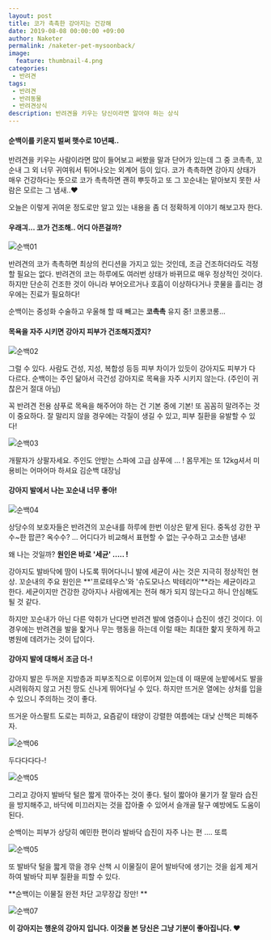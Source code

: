 ```yaml
---
layout: post
title: 코가 촉촉한 강아지는 건강해
date: 2019-08-08 00:00:00 +09:00
author: Naketer
permalink: /naketer-pet-mysoonback/
image:
  feature: thumbnail-4.png
categories:
 - 반려견
tags:
 - 반려견
 - 반려동물
 - 반려견상식
description: 반려견을 키우는 당신이라면 알아야 하는 상식
---
```




#### 순백이를 키운지 벌써 햇수로 10년째.. 

반려견을 키우는 사람이라면 많이 들어보고 써봤을 말과 단어가 있는데 그 중 코촉촉, 꼬순내 그 외 너무 귀여워서 튀어나오는 외계어 등이 있다. 코가 촉촉하면 강아지 상태가 매우 건강하다는 뜻으로 코가 촉촉하면 괜히 뿌듯하고 또 그 꼬순내는 맡아보지 못한 사람은 모르는 그 냄새..♥ 

오늘은 이렇게 귀여운 정도로만 알고 있는 내용을 좀 더 정확하게 이야기 해보고자 한다. 





#### 우래긔... 코가 건조해.. 어디 아픈걸까?

![순백01](https://lh3.googleusercontent.com/qGGFc7W5l0b7SRdWoTsKo937xXx--7WotjdMF9Kpqh4tHlckvnqml96HAQCO6ScBwIEi18i3YMTdg8ml2eXGG6cVQJuP0GWKpZURdk6vNB_v2fQZk9-hf9IoyZ4PD8e3y7tftXr6VgNTIKgYlFWxUXqAJ76hKZNSRnj1hQsJco9r6hvqzNf16m2dW7KLxcYJGkhQu_EhmYARq1W2LwU87V4vYTTuzHzgvnZpt0CbKrqxPm3Yrw-b98-S52jQwQZqDZRZsteKpFGlQMcXt1PchBM2MEF2TxAIOG4BPIV_4C4dlfDyXRuSxIHAF6n4NLKN94lLfus2Ckef6_OEtGZhq28IuNZh3nn3uuf0cewaD5P-lBZ8oJuE5db5OV0hTMXAeT1wCWOGOMRnHznXQCi3zRWhXAGoQfurzayLT9A4uui_BCmmueOrfa6TNCPCHAz4aYkhjilJeACGEPCyAdDKatwSM4RJu4YZVe9nOharC2j1sB0d8KkJdSNWA7uUB_eNG9wPwHLLyi00QtedsShbXOt4SfIz0Sh__W5Y5nJdjqIIUXKigqswKM58X0ZENGhUuCB5HSVDlYrYezEmweqI5atvzD3nYrBtG5t2p6LapR1gEu96gl3b0A-GuK65FBhYhRfon50k4bMLe0HlyXq2jWkyCapo69ym00ycvH7s9NyQD0fndxLH7Nf8Eq_r9UWYaljvSFZdT2g5rSUv_SwbrcZp=w886-h466-no)

반려견의 코가 촉촉하면 최상의 컨디션을 가지고 있는 것인데, 조금 건조하더라도 걱정할 필요는 없다. 반려견의 코는 하루에도 여러번 상태가 바뀌므로 매우 정상적인 것이다. 하지만 단순히 건조한 것이 아니라 부어오르거나 호흡이 이상하다거나 콧물을 흘리는 경우에는 진료가 필요하다!

순백이는 중성화 수술하고 우울해 할 때 빼고는 **코촉촉** 유지 중! 코롱코롱...





#### 목욕을 자주 시키면 강아지 피부가 건조해지겠지?

![순백02](https://lh3.googleusercontent.com/wol8GxuJgILPP-xp04YE31LCogCF2V6oroBX8w6ECXOfOYbY4Z6Da9517Ba04c4R2lcEFagWKu8LnQV37c-rrtZfTTdoxdX0jybBzCEYJqE_GKOEgFDYvJdLPzQ2RNKmi13FmBMAuClYlskXbW070x3Xs7A6fDL3FhVtKVQlH1w2mExesmRLg_NEVrEYbkTtB89v2-F4O8A41SvP-Y5G7_8zekqxnNv0fAj5SuflD-uFnFKcIUlBPLFy2NJDaPTJ89JF9XB1PtCUzXebvZWwCraF9A9qGH7tHuyG92riRSgbH5qwqHD9Q72syYsKIyyvl53gMr0kJc8uR_4q-cQxmhCMVH26zhyC59u9QntlJhLakdCd18gDKLgWMj8ZhACdCsw6dSkYGiRPPHIK5zdF91My8HC8kGKR-SJwJpJMzCoAmhjAq5hsE_KUCK6b3zzBvQk-T28H0NR_lHoth84DNJ8AWRMCDUw3xtDrDfykS-YY499jafinb2PJnEFsPpuRFW2s6OCb3Hzg4pi-gM4kgg-WR1O36PY_hHMHfcna1leZB_elbrbmGzpSA0J2iQ8GYRK35cvG1QR1YZKpI7y5dQ1bBH6kgA73FHSbXAr880cStWacTOYorkQWnVQqh8_tnxdwK3CNuGe7TQJ7GwAlDlw9iX7asEiRQGKGIDCEi8vDWjJM2jZB00MzBhmtShp2cHsOBSgOAwqVOAt7RCz5w7sL=w886-h466-no)



그럴 수 있다. 사람도 건성, 지성, 복합성 등등 피부 차이가 있듯이 강아지도 피부가 다 다르다. 순백이는 주인 닮아서 극건성 강아지로 목욕을 자주 시키지 않는다. (주인이 귀찮은거 절대 아님)

꼭 반려견 전용 샴푸로 목욕을 해주어야 하는 건 기본 중에 기본! 또 꼼꼼히 말려주는 것이 중요하다. 잘 말리지 않을 경우에는 각질이 생길 수 있고, 피부 질환을 유발할 수 있다!



![순백03](https://lh3.googleusercontent.com/gdosFLtHP4tAObN_eVmOt5ppME_2Dxhj2fjxT2-lTZpcEQLkA4b25wTy3ryvepzTVI7UPK-rBFPssKdHD4eCAZr97BbE12eUXbQk8R7Lnzlsiddgkw8gVJy2GYd88KhDEAhp_Z5Fv-qy75jbW9JnjJrLoa5IevFoNOugOB2wZaEaWB2SSH0WG1fuIg25i0xBa8lXW1UuUnEOrUgtIjGWEAKpfzFX0adIgbyaw1VZk3u5M7_VPTk2dFDmcFMXamEEpaV85cF--NzqNvahV8MGNg9pod3ajLyCNYF9p6MHJY3SHYogF2hfo5SvhDpCvjkgYvbvg3veukKny1PQC9rD72qEherwQE6AZE4xC1D4PFMBCLl3jA8DVztSvm-A3fNxaCEsg0Pom-WpkwCG8B9MSiM6_1xTnWteCOCScRcOoF5Cxnbw0c4GG9dBV65voWbdGDO5m6mXDXigJwes-MhW152t5fimP-xmWXiYKUwL7amZkDY0zZ0ZstsOPX2l-ZKbrz8pgQgI8cAaSEi-FYPDx051LV81Sy34Z74yYuAYNaJD1fnDb6_R5bAcwOgXKLjJWOE2FzXGmG7pa-W-8RbCLTQj7lroZrWLf5fvF09roU4ff_0kMzROXmgoAYW5rVvQh9Karr11XC0iPs-DswD4KpkXqVxK-o1Ob7SUEmW_KNmt6zxzBYkLz2HCZ-XSK3suxEw726Bnw9-FODCAY4Ax51TF=w886-h863-no)



개팔자가 상팔자세요. 주인도 안받는 스파에 고급 샴푸에 ... ! 몸무게는 또 12kg셔서 미용비는 어마어마 하셔요 김순백 대장님 





#### 강아지 발에서 나는 꼬순내 너무 좋아!

![순백04](https://lh3.googleusercontent.com/nSGJH1wFqu1rCgBNRTraP_gix2bfyEtOLQ6kY4SFITpgtkLknGhRVQPXvXK0bqBPn5QZ0fo6aMQUh4B4DNi-XM9wMq637_bxplhc9vIl-_H2fqtmj0EXTDgTWBpSfHTXDqIwoie1emZ3Yky0Yyxu7p24RUhLg9i0wHmBQaUEADSEfnPfxTUNEEo4jOzyxuLg0cLvIM7p6w0I38q6PXMAHlT8UNPV96dAP7yVr8pbf8K6XoLPmJfK0VSf9TSb-CD81-aBNsC_c7T2aAhjSsjLHmpSiA_OLKb8hpU8KyVImK0RTbly3_uYVsHqIJVEsfOA4vL6je9pJXhW9zfKTtG4DojGIEXZdMQDr5UDwQBt62pFHSPpfdwEzVb0n-FlZhZSUohmoiIKr_mlLce222BYjzawbfUBL77Q1EJ5phh27N40XbElzptEDKq2SxTos5tmW1wTY6a-OWk78rRu0a3axQHcGjCkBB2-kPMEq4_2OC196YxECOQDv3uLr-Q_g5nEdFrMmo2Ow8iLHJuXPzPyz2SIgbRyzGL8h_GDd9vhM1_zp2CflLOPYmf2rmVYUl210fKAOCMniwWFhoJoKcXZKAKary4h_eCJbYYFNeyO2YaE2e40LZuw7ClTAJRy3tjtuMDQhxd-pIS63meqBUGaz3u5XDwt4DtATEa1U_nH9VfO1dF7GYBSrDVBxAcdQcDu4b3aD3C0nomiI6E0hcqGDXjx=w886-h466-no)



상당수의 보호자들은 반려견의 꼬순내를 하루에 한번 이상은 맡게 된다. 중독성 강한 꾸수~한 팝콘? 옥수수? ... 어디다가 비교해서 표현할 수 없는 구수하고 고소한 냄새! 

왜 나는 것일까? **원인은 바로 '세균' ..... !**

강아지도 발바닥에 땀이 나도록 뛰어다니니 발에 세균이 사는 것은 지극히 정상적인 현상.
꼬순내의 주요 원인은 **'프로테우스'와 '슈도모나스 박테리아'**라는 세균이라고 한다. 세균이지만 건강한 강아지나 사람에게는 전혀 해가 되지 않는다고 하니 안심해도 될 것 같다.

하지만 꼬순내가 아닌 다른 악취가 난다면 반려견 발에 염증이나 습진이 생긴 것이다. 이 경우에는 반려견을 발을 핥거나 무는 행동을 하는데 이럴 때는 최대한 핥지 못하게 하고 병원에 데려가는 것이 답이다.







#### 강아지 발에 대해서 조금 더-!

강아지 발은 두꺼운 지방층과 피부조직으로 이루어져 있는데 이 때문에 눈밭에서도 발을 시려워하지 않고 거친 땅도 신나게 뛰어다닐 수 있다. 하지만 뜨거운 열에는 상처를 입을 수 있으니 주의하는 것이 좋다.

뜨거운 아스팔트 도로는 피하고, 요즘같이 태양이 강렬한 여름에는 대낮 산책은 피해주자. 



![순백06](https://lh3.googleusercontent.com/KU1M3cwpWWJsU4dyW-c8-orwjLML8FyiUz7mtfFu9b3rY3DJOBijMrsUUDlX7YbkWQ8Il_m_KZcKLRX2p-C7Hub6N4_7yX43Vi0Wc_PTAvgCyIDso7zJQ-spz3Oqs5hvM9_tgSITZ03HZkvvcK2JKAraWqoV2cJgVTGkC_vaxRlcziRKVr7h6zRy_RgVISMgu3fejOXGtLyItuKBKTUCg5bdvTjqxVvUGsKvdaKf39_CgRX31bQ9izTWksOVjhANbE7T3wCT70eFqUMhOYul2P_5L__WXTwPFa2AQoyMgKOWHqh_ifS-XzCPFk779uNTvi9Z2R6hs00I5Do6FkCFEdM_uk3AC1rG7vO3BSLWR44VWwehqOl9ljuELVI_ZmM2npznC3EvAArlHUxj5gRehjjP_Y03mh0J6T1TmuMo8eiQS8EQrEGcU_m3i4_HvomHjPVpHg9Ur8JO4cUqQu_EOvmZmuXwkG9_aY6ZCNuv94uadT7wDHZW5uLPnNweiA3PY2t8ORnQCbXRrNhNitedtcu8Lb6c9ms7H1s_tBMxn-mqN47cVYLCCr3cBhxT0HlktXwpEX0G00vIAtZ1Wf22-MLRagurupch0_diNlwFgYJy1V08bag9bA-vm6zPz4arf4ZkUEBmMI5W6QOdzMwE1o0wplanipH-lTI0F8a5U_opslca5_aa94tzCkGCreV11m8z9hLafrKVgpDpsUA0sVae=w886-h466-no)



두다다다다-!



![순백05](https://lh3.googleusercontent.com/z7vdnqXEqa1jvdgEFhOwultbrcvn_6l2r0VwTJmyDMJgQo-IJ2DoSULSG820PziqmKwCHsu-zo5qGHy5nxrHnsDh85pN-kiG8EViwgI0FPoak35FSVdx-WhTWwji6oe7wtODlU-Lzz7diGib1gJtKbvSXR0WNSaSQFCRFOF2pKWgFPLMzF5ZOwmifqevePwgXA9njxgd7x6_rvObixO04lQ3aeoqwhfbjo-pWtJ82xNQnlYaJ2CUrD_p5f3RH1jBVMzC-Fyg6dYafeWZcRY35qGSLPEPXp5_lVcCK99f9DobihRQQirHs0MTyxXAxokNwXyDJK1X5B3yr9k4T7hEV3nJIM46b6wJZRQqjCp63NQy7sgOM1x2z6uYk8c6dJ16xh_v4sVhLh9VIwnEl3iwI0YJuhtpd15JZ13DyWz962IooS_8sl4Or-8trGqlucXmOn7BU5g6ms-6rn-wP6xIAPa2_u72FYnRFlWcY0_z3hCg-oql1qS6hyCgsDTsCFOhrEq1D93sY_8KuuDy07Hmd42IPvhuh3ErOkupr0jmL-usCU7bIrXGOMO4kBbGjdqP0WVb6cISUZAbJCz9x2gno_J1UMQK9HxWxBNEhXpsjNd18fDYWbZnCXa1JEx64vmwXqu96meLOuWzDbDxOffLv1EWzDFnswGYanBVjCR0fDGvPA-wIRKVl_5aFSFiNpQCJawY3OZJpGseC5x7qOcOTsPn=w718-h378-no)



그리고 강아지 발바닥 털은 짧게 깎아주는 것이 좋다. 털이 짧아야 물기가 잘 말라 습진을 방지해주고, 바닥에 미끄러지는 것을 잡아줄 수 있어서 슬개골 탈구 예방에도 도움이 된다. 

순백이는 피부가 상당히 예민한 편이라 발바닥 습진이 자주 나는 편 .... 또륵 



![순백05](https://lh3.googleusercontent.com/LyQSQVx4DXo9dCB5QbfnQAxN9enwh_wIlr_AwMJ_YiDh20oHq6xDSEJr1F7m6DUquKHdiokvwO-c0Qgu19QBcWEDUFc-63YWdkfooRSS0EexAkYDKP30mlaMFK-aXbIOd0XGUI4AkVLNDkgEmzENxYfUQJZjI1Y7pSlIqGDFt6FfWtip-_9FpzW5TZjBX29jdY3IaJtT8McB2oN3XgC6Qo3kevxTFqAdcmDChiaQQbx16oVRvr0Xfwju9ROD-qsjY6Efq2K2sn5dSWXsZPO1QjXRLhTsc8gPVXaUs0YRDrPzWl8tpLpk0No_xSMr1fMACNsPBA5B8Q8HYtn-1e5t-bUU2Qoalxi-E705erL9u4_62Bnp3Fm30O0n3JccqQFKJWrLBvgnM9tSBi7dfCnFzb7Pbz89A5npEUKGARtZqSqFaAtZlowCWyhSzqaT0JR2bZTrCDTXP7HAI4-366cNssA2dRXPB23BoGk2Iq9QST8P92OSF3ZKuMNzIKCE7ljZeo__6N1d9R8Gw8x1DfHMr1DVV5bzPL5MnTxVS2lAGNJ60u4cehZYjq2EB15yYzIGGCF_4HKuTE1qamlcudBcaG1F-tHRk58Px8ytQk1WYnzgU2OoI0_a-a2AIGpj7U1EvDQrrs8D_1W61nZXQmmEhFkJ3J6oh9hYL7EBhPGlr7tUvUjn2JhOuCHXIqI_lIF6xluoGdNMMnJ6hDbp4_F6v8JD=w886-h466-no)



또 발바닥 털을 짧게 깎을 경우 산책 시 이물질이 묻어 발바닥에 생기는 것을 쉽게 제거하여 발바닥 피부 질환을 피할 수 있다. 

**순백이는 이물질 완전 차단 고무장갑 장만! **





![순백07](https://lh3.googleusercontent.com/tZozGJbIQnmKISeXWoTVnrfOWysgYce-mT_udzTcr9mEtFw7qUO_iKO63yYagnbqGCLJmTNdIHNRinkL_RD-uiFBVBtzRZZVAryPsXf5IIJQWefJdFOAaHcmQf_eLe5V8gvNHPyEENMXGoF5ppwTaCIuVFeRjH7_W5uHPqVwDe8lV85lBkUwFj1OiqUqr4jV5P7mdhT8IyQ9miGUIwY_YfSfR8OycqIvTB6rKrI90sryCnSErdGXCk9IuR8OSltUVm2Feszvn0FUbERpYIWW9_BhOFsLTePZd2ByJX9jz4x-a5R14uTAKADxqt52Ad78DKxCZZWTVdbc0KRgkxeam8dK9wsLctTsJTyaW2HciSvA0BxTO943jSIa7XsJqL62ZlodaVx_b7OoiusUXXl4JqXccz_mBcQK3BFdkBeoEtzvH4pl9uQe31HoJLYQTdUSpIsvU4l2n73-QCEp48e2St_tADObYOcva1f8kLhfnXME6L7y1oqlprgpZN8F9uc9BReqHMqAib-QXlningwMCeEGxyT73YXi7JBaYdZ6XAfPCgB3VIZkhcrXICqqhEsyvOcMwAWjEdA8Xz8pCsdpZ6g5KTt2AcSQUnjaSqvttUzGE5bgiQnHt384VzTVfMJQ4RmBaSOzv9kAhpIvdJevATbaWz4Uw9CS2X2onRQR2o6sjVkR5iyJIGq5kzYdLCc4Bjj_83rETgWGaevb_RJDq7hU=w886-h466-no)

**이 강아지는 행운의 강아지 입니다. 이것을 본 당신은 그냥 기분이 좋아집니다. ♥**